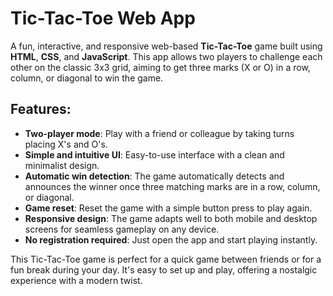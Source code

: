 # Tic-Tac-Toe Web App

A fun, interactive, and responsive web-based **Tic-Tac-Toe** game built using **HTML**, **CSS**, and **JavaScript**. This app allows two players to challenge each other on the classic 3x3 grid, aiming to get three marks (X or O) in a row, column, or diagonal to win the game.

## Features:

* **Two-player mode**: Play with a friend or colleague by taking turns placing X's and O's.
* **Simple and intuitive UI**: Easy-to-use interface with a clean and minimalist design.
* **Automatic win detection**: The game automatically detects and announces the winner once three matching marks are in a row, column, or diagonal.
* **Game reset**: Reset the game with a simple button press to play again.
* **Responsive design**: The game adapts well to both mobile and desktop screens for seamless gameplay on any device.
* **No registration required**: Just open the app and start playing instantly.

This Tic-Tac-Toe game is perfect for a quick game between friends or for a fun break during your day. It's easy to set up and play, offering a nostalgic experience with a modern twist.
